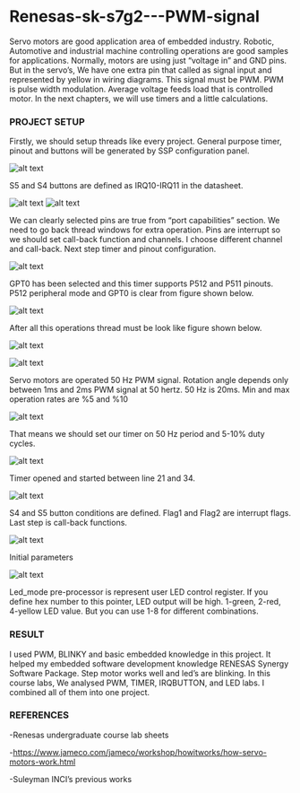 # Renesas-sk-s7g2---PWM-signal
Servo motors are good application area of embedded industry. Robotic, Automotive and industrial machine controlling operations are good samples for applications. Normally, motors are using just “voltage in” and GND pins. But in the servo’s, We have one extra pin that called as signal input and represented by yellow in wiring diagrams. This signal must be PWM. PWM is pulse width modulation. Average voltage feeds load that is controlled motor. In the next chapters, we will use timers and a little calculations.

### PROJECT SETUP
Firstly, we should setup threads like every project. General purpose timer, pinout and buttons will be generated by SSP configuration panel.

![alt text](https://raw.githubusercontent.com/suleymaninci/Renesas-sk-s7g2---PWM-signal/master/pictures/g1.jpg)

S5 and S4 buttons are defined as IRQ10-IRQ11 in the datasheet. 


![alt text](https://raw.githubusercontent.com/suleymaninci/Renesas-sk-s7g2---PWM-signal/master/pictures/g2.jpg)
![alt text](https://raw.githubusercontent.com/suleymaninci/Renesas-sk-s7g2---PWM-signal/master/pictures/g3.jpg)

We can clearly selected pins are true from “port capabilities” section. We need to go back thread windows for extra operation. Pins are interrupt so we should set call-back function and channels. I choose different channel and call-back. Next step timer and pinout configuration. 

![alt text](https://raw.githubusercontent.com/suleymaninci/Renesas-sk-s7g2---PWM-signal/master/pictures/g4.jpg)

GPT0 has been selected and this timer supports P512 and P511 pinouts. P512 peripheral mode and GPT0 is clear from figure shown below.

![alt text](https://raw.githubusercontent.com/suleymaninci/Renesas-sk-s7g2---PWM-signal/master/pictures/g5.jpg)

After all this operations thread must be look like figure shown below.

![alt text](https://raw.githubusercontent.com/suleymaninci/Renesas-sk-s7g2---PWM-signal/master/pictures/g6.jpg)

![alt text](https://raw.githubusercontent.com/suleymaninci/Renesas-sk-s7g2---PWM-signal/master/pictures/g7.jpg)

Servo motors are operated 50 Hz PWM signal. Rotation angle depends only between 1ms and 2ms PWM signal at 50 hertz. 50 Hz is 20ms. Min and max operation rates are %5 and %10

![alt text](https://raw.githubusercontent.com/suleymaninci/Renesas-sk-s7g2---PWM-signal/master/pictures/g8.jpg)

That means we should set our timer on 50 Hz period and 5-10% duty cycles.

![alt text](https://raw.githubusercontent.com/suleymaninci/Renesas-sk-s7g2---PWM-signal/master/pictures/g9.png)

Timer opened and started between line 21 and 34.

![alt text](https://raw.githubusercontent.com/suleymaninci/Renesas-sk-s7g2---PWM-signal/master/pictures/g10.jpg)


S4 and S5 button conditions are defined. Flag1 and Flag2 are interrupt flags.
Last step is call-back functions.  

![alt text](https://raw.githubusercontent.com/suleymaninci/Renesas-sk-s7g2---PWM-signal/master/pictures/g11.png)

Initial parameters  

![alt text](https://raw.githubusercontent.com/suleymaninci/Renesas-sk-s7g2---PWM-signal/master/pictures/g12.png)

Led_mode pre-processor is represent user LED control register. If you define hex number to this pointer, LED output will be high. 1-green, 2-red, 4-yellow LED value. But you can use 1-8 for different combinations.   

### RESULT
I used PWM, BLINKY and basic embedded knowledge in this project. It helped my embedded software development knowledge RENESAS Synergy Software Package. Step motor works well and led’s are blinking. In this course labs, We analysed PWM, TIMER, IRQBUTTON, and LED labs. I combined all of them into one project.   

### REFERENCES
-Renesas undergraduate course lab sheets  

-https://www.jameco.com/jameco/workshop/howitworks/how-servo-motors-work.html  

-Suleyman INCI’s previous works  

